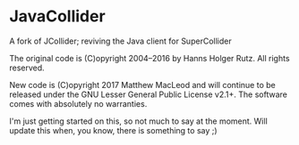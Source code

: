 # JavaCollider
A fork of JCollider; reviving the Java client for SuperCollider

The original code is (C)opyright 2004&ndash;2016 by Hanns Holger Rutz. All rights reserved.

New code is (C)opyright 2017 Matthew MacLeod and will continue to be released under the GNU Lesser General Public License v2.1+. The software comes with absolutely no warranties.

I'm just getting started on this, so not much to say at the moment.  Will update this when, you know, there is something to say ;)
